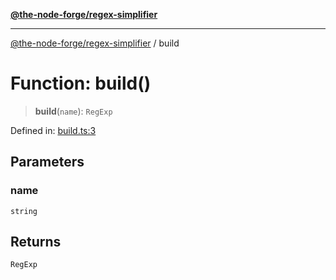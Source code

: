 [**@the-node-forge/regex-simplifier**](../README.md)

***

[@the-node-forge/regex-simplifier](../globals.md) / build

# Function: build()

> **build**(`name`): `RegExp`

Defined in: [build.ts:3](https://github.com/The-Node-Forge/regex-simplifier/blob/4734ea9bff1d3cad56c17914b5fe8655927045e7/src/build.ts#L3)

## Parameters

### name

`string`

## Returns

`RegExp`
